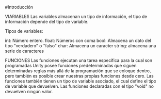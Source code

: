 #Introducción

VIARIABLES
Las variables almacenan un tipo de información, el tipo de información depende del tipo de variable.

Tipos de variables:

int: Número entero.
float: Números con coma
bool: Almacena un dato del tipo "verdadero" o "falso"
char: Almacena un caracter
string: almacena una serie de caracteres




FUNCIONES
Las funciones ejecutan una tarea específica para la cual son programadas
Unity posee funciones predeterminadas que siguen determinadas reglas más allá de la programación que se coloque dentro, pero también es posible crear nuestras propias funciones desde cero.
Las funciones también tienen un tipo de variable asociado, el cual define el tipo de variable que devuelven.
Las funciones declaradas con el tipo "void" no devuelven ningún valor.

